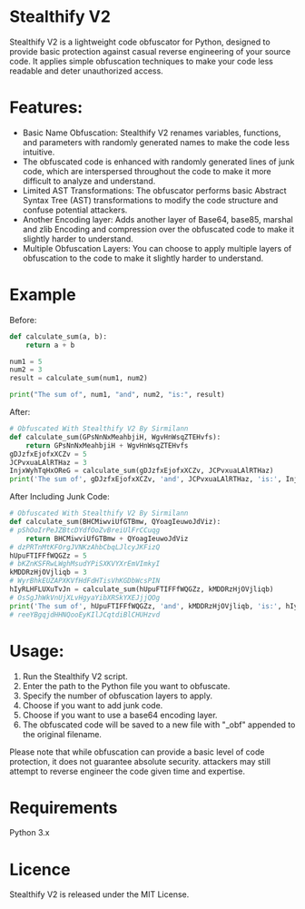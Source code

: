 # Stealthify V2

Stealthify V2 is a lightweight code obfuscator for Python, designed to provide basic protection against casual reverse engineering of your source code.
It applies simple obfuscation techniques to make your code less readable and deter unauthorized access.

# Features:
- Basic Name Obfuscation: Stealthify V2 renames variables, functions, and parameters with randomly generated names to make the code less intuitive.
- The obfuscated code is enhanced with randomly generated lines of junk code, which are interspersed throughout the code to make it more difficult to analyze and understand.
- Limited AST Transformations: The obfuscator performs basic Abstract Syntax Tree (AST) transformations to modify the code structure and confuse potential attackers.
- Another Encoding layer: Adds another layer of Base64, base85, marshal and zlib Encoding and compression over the obfuscated code to make it slightly harder to understand.
- Multiple Obfuscation Layers: You can choose to apply multiple layers of obfuscation to the code to make it slightly harder to understand.

# Example
Before:
```python
def calculate_sum(a, b):
    return a + b

num1 = 5
num2 = 3
result = calculate_sum(num1, num2)

print("The sum of", num1, "and", num2, "is:", result)
```
After:
```python
# Obfuscated With Stealthify V2 By Sirmilann
def calculate_sum(GPsNnNxMeahbjiH, WgvHnWsqZTEHvfs):
    return GPsNnNxMeahbjiH + WgvHnWsqZTEHvfs
gDJzfxEjofxXCZv = 5
JCPvxuaLAlRTHaz = 3
InjxWyhTqHxOReG = calculate_sum(gDJzfxEjofxXCZv, JCPvxuaLAlRTHaz)
print('The sum of', gDJzfxEjofxXCZv, 'and', JCPvxuaLAlRTHaz, 'is:', InjxWyhTqHxOReG)
```
After Including Junk Code:
```python
# Obfuscated With Stealthify V2 By Sirmilann
def calculate_sum(BHCMiwviUfGTBmw, QYoagIeuwoJdViz):
# pShOoIrPeJZBtcDYdfOoZvBreiUlFrCCuqg
    return BHCMiwviUfGTBmw + QYoagIeuwoJdViz
# dzPRTnMtKFOrgJVNKzAhbCbqLJlcyJKFizQ
hUpuFTIFFfWQGZz = 5
# bKZnKSFRwLWghMsudYPiSXKVYXrEmVImkyI
kMDDRzHjOVjliqb = 3
# WyrBhkEUZAPXKVfHdFdHTisVhKGDbWcsPIN
hIyRLHFLUXuTvJn = calculate_sum(hUpuFTIFFfWQGZz, kMDDRzHjOVjliqb)
# OsSgJhWkVnUjXLvHgyaYibXRSkYXEJjjQOg
print('The sum of', hUpuFTIFFfWQGZz, 'and', kMDDRzHjOVjliqb, 'is:', hIyRLHFLUXuTvJn)
# reeYBgqjdHHNQooEyKIlJCqtdiBlCHUHzvd
```


# Usage:
1. Run the Stealthify V2 script.
2. Enter the path to the Python file you want to obfuscate.
4. Specify the number of obfuscation layers to apply.
5. Choose if you want to add junk code.
6. Choose if you want to use a base64 encoding layer.
7. The obfuscated code will be saved to a new file with "_obf" appended to the original filename.

Please note that while obfuscation can provide a basic level of code protection, it does not guarantee absolute security.
attackers may still attempt to reverse engineer the code given time and expertise.

# Requirements
Python 3.x

# Licence
Stealthify V2 is released under the MIT License.
